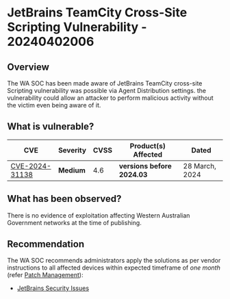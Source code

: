 # JetBrains TeamCity Cross-Site Scripting Vulnerability - 20240402006

## Overview

The WA SOC has been made aware of JetBrains TeamCity cross-site Scripting vulnerability was possible via Agent Distribution settings. the vulnerability could allow an attacker to perform malicious activity without the victim even being aware of it.


## What is vulnerable?

| CVE    | Severity     | CVSS | Product(s) Affected |  Dated |
| ------ | ------------ | ---- | ------------------- | ----------- |
| [CVE-2024-31138](https://nvd.nist.gov/vuln/detail/CVE-2024-31138) | **Medium** | 4.6  | **versions before 2024.03** |  28 March, 2024     |

## What has been observed?

There is no evidence of exploitation affecting Western Australian Government networks at the time of publishing.

## Recommendation

The WA SOC recommends administrators apply the solutions as per vendor instructions to all affected devices within expected timeframe of *one month* (refer [Patch Management](../guidelines/patch-management.md)):

- [JetBrains Security Issues](https://www.jetbrains.com/privacy-security/issues-fixed/)

